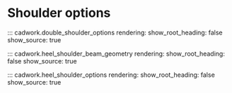 # Shoulder options

::: cadwork.double_shoulder_options
    rendering:
        show_root_heading: false
        show_source: true

::: cadwork.heel_shoulder_beam_geometry
    rendering:
        show_root_heading: false
        show_source: true

::: cadwork.heel_shoulder_options
    rendering:
        show_root_heading: false
        show_source: true